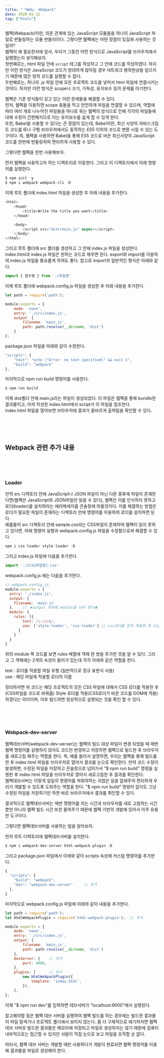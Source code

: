 ```yaml
---
title: "「Web」 Webpack"
date: 2020-01-12
tag: ["Posts"]
---
```

  

웹팩(Webpack)이란, 의존 관계에 있는 JavaScript 모듈들을 하나의 JavaScript 파일로 번들링하는 모듈 번들러이다. 그렇다면 웹팩에는 어떤 장점이 있길래 사용하는 것일까?  
웹팩이 왜 필요한지에 앞서, 우리가 그동안 어떤 방식으로 JavaScript를 브라우저에서 실행했는지 생각해보자.  
첫번째로는, html 파일 안에 `script` 태그를 작성하고 그 안에 코드를 작성하였다. 하지만 이런 방식은 JavaScript 코드가 방대하게 많아질 경우 네트워크 병목현상을 일으키기 때문에 많은 양의 코드를 실행할 수 없다.  
두번째로는, 하나의 .js 파일 안에 모든 프로젝트 코드를 넣어서 html 파일에 연결시키는 것이다. 하지만 이런 방식은 scope나 크기, 가독성, 유지보수 등의 문제를 야기한다.  
  
웹팩은 기존 방식들이 갖고 있는 이런 문제들을 해결할 수 있다.  
먼저, 웹팩을 이용하면 scope 충돌을 막고 안전하게 파일을 연결할 수 있으며, 역할에 따라 여러 개로 나누어진 파일들을 하나로 묶는 웹팩의 방식으로 인해 각각의 파일들에 대해 수정이 간편해지므로 이는 유지보수를 쉽게 할 수 있게 한다.  
또한, Babel을 사용할 수 있다는 큰 장점이 있는데, Babel이란, 최신 사양의 자바스크립트 코드를 IE나 구형 브라우저에서도 동작하는 ES5 이하의 코드로 변환 시킬 수 있는 도구이다. 즉, 웹팩을 사용하면 Babel을 통해 ES5 코드로 바꾼 최신사양의 JavaScript 코드를 한번에 번들링하여 편리하게 사용할 수 있다.  

그렇다면 웹팩을 한번 사용해보자.

먼저 웹팩을 사용하고자 하는 디렉토리로 이동한다.
그리고 이 디렉토리에서 아래 명령어를 실행한다.

``` javascript
$ npm init -y
$ npm i webpack webpack-cli -D
```

이제 루트 폴더에 index.html 파일을 생성한 후 아래 내용을 추가한다.

```javascript
<html>
    <head>
        <title>Write the title you want</title>
    </head>

    <body>
        <script src="dist/main.js" async></script>
    </body>
</html>
```

그리고 루트 폴더에 src 폴더를 생성하고 그 안에 index.js 파일을 생성한다.
index.html과 index.js 파일은 원하는 코드로 채우면 된다. export와 import를 이용하여 index.js 파일을 풍요롭게 하여도 좋다. 참고로 import의 일반적인 형식은 아래와 같다.

```javascript
import { 함수명 } from './파일명' 
```  

이제 루트 폴더에 webpack.config.js 파일을 생성한 후 아래 내용을 추가한다.  
  
```javascript
let path = require('path');

module.exports = {
    mode: 'none',
    entry: './src/index.js',
    output: {
        filename: 'main.js',
        path: path.resolve(__dirname, 'dist')
    }
};
```

package.json 파일을 아래와 같이 수정한다.

```javascript
"scripts": {
    "test": "echo \"Error: no test specified\" && exit 1",
    "build": "webpack"
},
```

마지막으로 npm run build 명령어를 사용한다.

```javascript
$ npm run build
```

이제 dist폴더 안에 main.js라는 파일이 생성되었다.
이 파일은 웹팩을 통해 bundle한 결과물이고, 아까 작성한 index.html에서 script가 이 파일을 참조한다.  
index.html 파일을 열어보면 브라우저에 결과가 올바르게 출력됨을 확인할 수 있다.  
  
<br><br><br>

## Webpack 관련 추가 내용  
  
<br><br><br>

### Loader

만약 src 디렉토리 안에 JavaScript나 JSON 파일이 아닌 다른 종류에 파일이 존재한다면(웹팩은 JavaScript와 JSON파일만 읽을 수 있다),
웹팩은 이를 인식하지 못하고 로더(loader)를 설치하라는 에러메세지를 콘솔창에 띄울것이다. 이를 해결하는 방법은 로더가 필요한 파일이 존재하는
디렉토리 안에 명령어를 이용하여 로더를 설치하면 된다.  
예를들어 src 디렉토리 안에 sample.css라는 CSS파일이 존재하여 웹팩이 읽지 못하고 있다면, 아래 명령어 실행과 webpack.config.js 파일을 수정함으로써 해결할 수 있다.

```javaScript
npm i css-loader style-loader -D
```

그리고 index.js 파일에 다음을 추가한다.

```javascript
import './[CSS파일명].css'
```

webpack.confg.js 에는 다음을 추가한다.

```javaScript
// webpack.config.js
module.exports = {
  entry: './index.js',
  output: {
    filename: 'main.js'
  },    // ★output 아래에 module을 놔야 한다★
  module: {
    rules: [{
        test: /\.css$/,
        use: ['style-loader', 'css-loader'] // css로더를 먼저 적용한 후 style로더를 적용해야하므로 순서가 바뀌지 않도록 주의
      }
    ]
  }
}
```

위의 module 쪽 코드를 보면 rules 배열에 객체 한 쌍을 추가한 것을 알 수 있다. 그리고 그 객체에는 2개의 속성이 들어가 있는데 각각 아래와 같은 역할을 한다.  
  
test : 로더를 적용할 파일 유형 (일반적으로 정규 표현식 사용)  
use : 해당 파일에 적용할 로더의 이름  
  
정리하자면 위 코드는 해당 프로젝트의 모든 CSS 파일에 대해서 CSS 로더를 적용한 후(CSS파일을 코드로 바꿔줌) Style 로더를 적용(CSS로더가 바꾼 코드를 DOM에 적용)하겠다는 의미이며, 이후 빌드하면 정상적으로 실행되는 것을 확인 할 수 있다.
  
<br><br><br>

### Webpack-dev-server  
  
웹펙데브서버(webpack-dev-server)는 웹팩의 빌드 대상 파일이 변경 되었을 때 매번 웹팩 명령어를 실행하지 않아도 코드만 변경하고 저장하면 웹팩으로 빌드한 후 브라우저를 새로고침 해주는 역할을 한다. 즉, 예를 들어서 설명하면, 우리는 웹팩을 통해 빌드를 한 후 index.html 파일을 브라우저로 열어서 결과를 눈으로 확인한다.
만약 코드 수정이 발생하면, 수정된 파일을 저장하고 콘솔창으로 넘어가서 "$ npm run build" 명령을 실행한 후 index.html 파일을 브라우저로 열어서 새로고침한 후 결과를 확인한다.  
웹펙데브서버는 이렇게 일일히 명령어를 쳐줘야하는 귀찮은 일을 없애주어 편리하게 우리가 개발할 수 있도록 도와주는 역할을 한다. "$ npm run build" 명령어 없이도
그냥 수정된 파일을 저장하기만 하면 바로 브라우저에서 결과를 확인할 수 있다.  
  
결과적으로 웹펙데브서버는 매번 명령어를 치는 시간과 브라우저를 새로 고침하는 시간 뿐만 아니라 웹팩 빌드 시간 또한 줄여주기 때문에 웹팩 기반의 개발에 있어서 아주 유용한 도구이다.  
  
그렇다면 웹팩데브서버를 사용하는 법을 알아보자.  
  
먼저 루트 디렉토리에 웹팩데브서버를 설치한다.

```javascript
$ npm i webpack-dev-server html-webpack-plugin -D
```

그리고 package.json 파일에서 아래와 같이 scripts 속성에 커스텀 명령어를 추가한다.

```javascript
{
  "scripts": {
    "build": "webpack",
    "dev": "webpack-dev-server"     // 추가
  },
}
```

마지막으로 webpack.config.js 파일에 아래와 같이 내용을 추가한다.  

```javascript
let path = require('path');
let HtmlWebpackPlugin = require('html-webpack-plugin');  // 추가

module.exports = {
    mode: 'none',
    entry: './src/index.js',
    output: {
        filename: 'main.js',
        path: path.resolve(__dirname, 'dist')
    },
    devServer: {    // 추가
        port: 9000,
    },
    plugins: [      // 추가
        new HtmlWebpackPlugin({
            template: 'index.html',
        }),
    ],
};
```

이제 "$ npm run dev"를 입력하면 데브서버가 "localhost:9000"에서 실행된다.  
  
참고해야할 점은 웹팩 데브 서버를 실행하여 웹팩 빌드를 하는 경우에는 빌드한 결과물이 파일 탐색기나 프로젝트 폴더에서 보이지 않는다. 좀 더 구체적으로 얘기하자면 웹팩 데브 서버로 빌드한 결과물은 메모리에 저장되고 파일로 생성하지는 않기 때문에 컴퓨터 내부적으로는 접근할 수 있지만 사람이 직접 눈으로 보고 파일을 조작할 순 없다.  
  
따라서, 웹팩 데브 서버는 개발할 때만 사용하다가 개발이 완료되면 웹팩 명령어를 이용해 결과물을 파일로 생성해야 한다.  
